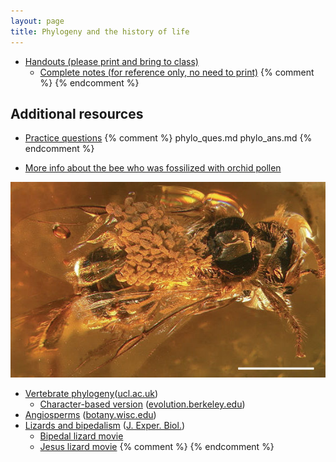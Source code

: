```yaml
---
layout: page
title: Phylogeny and the history of life
---
```


* [Handouts (please print and bring to class)](/materials/phylogeny.handouts.pdf)
  * [Complete notes (for reference only, no need to print)](/materials/phylogeny.complete.pdf)
{% comment %} 
{% endcomment %} 

## Additional resources

* [Practice questions](phylo_ques.html)
{% comment %} 
phylo_ques.md
phylo_ans.md
{% endcomment %} 

* [More info about the bee who was fossilized with orchid pollen](http://www.nature.com/news/2007/070829/full/news070827-4.html)

[![Fossil bee carrying pollen](materials/bee.jpg)](http://www.nature.com/news/2007/070829/full/news070827-4.html)

* [Vertebrate phylogeny](http://www.ucl.ac.uk/museums-static/obl4he/vertebratediversity/Vertebrata_cladogram2.png)([ucl.ac.uk](http://www.ucl.ac.uk/museums-static/obl4he/vertebratediversity/))
	* [Character-based version](http://evolution.berkeley.edu/admin/media/2/85597_evo_resources_resource_image_251_original.gif) ([evolution.berkeley.edu](http://evolution.berkeley.edu/admin/media/2/85597_evo_resources_resource_image_251_original.gif))
* [Angiosperms](http://www.botany.wisc.edu/courses/botany_400/images/lectureImages/AngiospermAPGII.jpg) ([botany.wisc.edu](http://www.botany.wisc.edu/courses/botany_400/Lecture/Lect02AngioPhyl.html))
* [Lizards and bipedalism](http://jeb.biologists.org/content/jexbio/211/13/2058/F1.large.jpg) ([J. Exper. Biol.](http://jeb.biologists.org/content/211/13/2058))
	* [Bipedal lizard movie](https://www.youtube.com/watch?v=XAo09yYOpCU)
	* [Jesus lizard movie](https://www.youtube.com/watch?v=45yabrnryXk)
{% comment %} 
{% endcomment %} 


